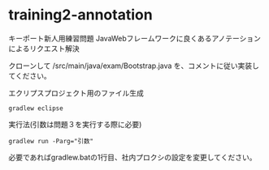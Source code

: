 # training2-annotation
キーポート新人用練習問題
JavaWebフレームワークに良くあるアノテーションによるリクエスト解決

クローンして
/src/main/java/exam/Bootstrap.java
を、コメントに従い実装してください。

エクリプスプロジェクト用のファイル生成
```
gradlew eclipse
```

実行法(引数は問題３を実行する際に必要)
```
gradlew run -Parg="引数"
```

必要であればgradlew.batの1行目、社内プロクシの設定を変更してください。
